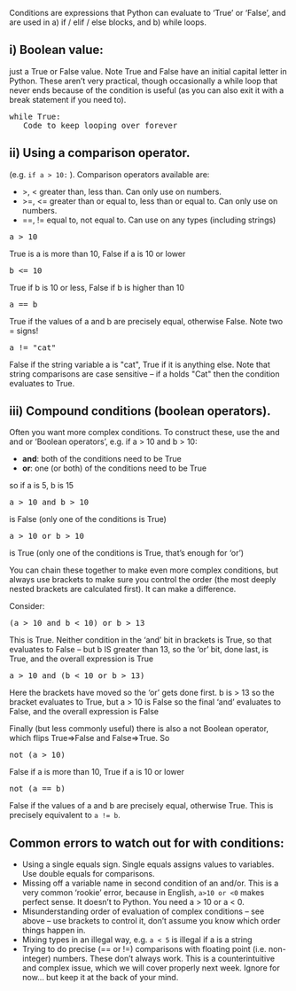 Conditions are expressions that Python can evaluate to ‘True’ or ‘False’, and are used in a) if / elif / else blocks, and b) while loops.  

i) Boolean value:
-------------------

just a True or False value. Note True and False have an initial capital letter in Python. These aren’t very practical, though occasionally a 
while loop that never ends because of the condition is useful (as you can also exit it with a break statement if you need to).

<pre>
while True:
   Code to keep looping over forever
</pre>

ii) Using a comparison operator. 
-------------------
(e.g. `if a > 10:` ).  Comparison operators available are:  

* \>, <         greater than, less than. Can only use on numbers.  
* \>\=, <\=     greater than or equal to, less than or equal to. Can only use on numbers.  
* \=\=, !\=      equal to, not equal to. Can use on any types (including strings)  

<pre>a > 10</pre>
True is a is more than 10, False if a is 10 or lower  

<pre>b <= 10</pre>
True if b is 10 or less, False if b is higher than 10  

<pre>a == b</pre>
True if the values of a and b are precisely equal, otherwise False. Note two = signs!  

<pre>a != "cat"</pre>
False if the string variable a is "cat", True if it is anything else. Note that string comparisons are case sensitive – if  a holds "Cat" then the condition evaluates to True.  

iii) Compound conditions (boolean operators).
---------------------

Often you want more complex conditions. To construct these, use the and and or ‘Boolean operators’, e.g. if a > 10 and b > 10:

* **and**: both of the conditions need to be True
* **or**: one (or both) of the conditions need to be True

so if a is 5, b is 15
<pre>
a > 10 and b > 10
</pre>
is False (only one of the conditions is True)  
<pre>a > 10 or b > 10</pre>
is True (only one of the conditions is True, that’s enough for ‘or’)  

You can chain these together to make even more complex conditions, but always use brackets to 
make sure you control the order (the most deeply nested brackets are calculated first). It can make a difference.

Consider:
<pre>(a > 10 and b < 10) or b > 13</pre>
This is True. Neither condition in the ‘and’ bit in brackets is True, so that evaluates to False – but b IS greater than 13, so the ‘or’ bit, done last, is True, and the overall expression is True  
 
<pre>a > 10 and (b < 10 or b > 13)</pre>
Here the brackets have moved so the ‘or’ gets done first. b is > 13 so the bracket evaluates to True, but a > 10 is False so the final ‘and’ evaluates to False, and the overall expression is False  

Finally (but less commonly useful) there is also a not Boolean operator, which flips True=>False and False=>True. So  
<pre>
not (a > 10)
</pre>
False if a is more than 10, True if a is 10 or lower  
<pre>not (a == b)</pre>
False if the values of a and b are precisely equal, otherwise True. This is precisely equivalent to `a != b`.  

Common errors to watch out for with conditions:
-------
* Using a single equals sign. Single equals assigns values to variables. Use double equals for comparisons.
* Missing off a variable name in second condition of an and/or. This is a very common ‘rookie’ error, because in English, `a>10 or <0` makes perfect sense. It doesn’t to Python. You need a > 10 or a < 0.
* Misunderstanding order of evaluation of complex conditions – see above – use brackets to control it, don’t assume you know which order things happen in. 
* Mixing types in an illegal way, e.g. `a < 5` is illegal if a is a string
* Trying to do precise (\=\= or !\=) comparisons with floating point (i.e. non-integer) numbers. These don’t always work. This is a counterintuitive and complex issue, which we will cover properly next week. Ignore for now… but keep it at the back of your mind.
